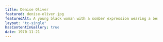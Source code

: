 ```yaml
---
title: Denise Oliver
featured: denise-oliver.jpg
featuredAlt: A young black woman with a somber expression wearing a beret with political buttons and a leather jacket. She's holding a disposable coffee cup and a cigarette.
layout: "tc-single"
hasContentInGallery: true
date: 1970-11-21
---
```

